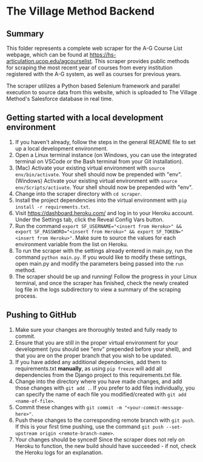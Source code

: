 # The Village Method Backend 

## Summary

This folder represents a complete web scraper for the A-G Course List webpage, which can be found at
https://hs-articulation.ucop.edu/agcourselist. This scraper provides public methods for scraping the most recent
year of courses from every institution registered with the A-G system, as well as courses for previous years.

The scraper utilizes a Python based Selenium framework and parallel execution to source data from this website, 
which is uploaded to The Village Method's Salesforce database in real time.

## Getting started with a local development environment 

1. If you haven't already, follow the steps in the general README file to set up a local development environment.
2. Open a Linux terminal instance (on Windows, you can use the integrated terminal on VSCode or the Bash terminal from your Git installation). 
3. (Mac) Activate your existing virtual environment with `source env/bin/activate`. Your shell should now be prepended with "env".  
   (Windows) Activate your existing virtual environment with `source env/Scripts/activate`. Your shell should now be prepended with "env".
4. Change into the scraper directory with `cd scraper`.
5. Install the project dependencies into the virtual environment with `pip install -r requirements.txt`.
6. Visit https://dashboard.heroku.com/ and log in to your Heroku account. Under the Settings tab, click the Reveal Config Vars button.
7. Run the command `export SF_USERNAME="<insert from Heroku>" && export SF_PASSWORD="<insert from Heroku>" && export SF_TOKEN="<insert from Heroku>"`. Make sure to source the values for each environment variable from the list on Heroku.
8. To run the scraper with the settings already entered in main.py, run the command `python main.py`. If you would like to modify these settings, open main.py and modify the parameters being passed into the `run` method.
9. The scraper should be up and running! Follow the progress in your Linux terminal, and once the scraper has finished, check the newly created log file in the logs subdirectory to view a summary of the scraping process.

## Pushing to GitHub

1. Make sure your changes are thoroughly tested and fully ready to commit.
2. Ensure that you are still in the proper virtual environment for your development (you should see "env" prepended before your shell), and that you are on the proper branch that you wish to be updated.
3. If you have added any additional dependencies, add them to requirements.txt **manually**, as using `pip freeze` will add all dependencies from the Django project to this requirements.txt file.
4. Change into the directory where you have made changes, and add those changes with `git add .`. If you prefer to add files individually, you can specify the name of each file you modified/created with `git add <name-of-file>`.
5. Commit these changes with `git commit -m "<your-commit-message-here>"`.
6. Push these changes to the corresponding remote branch with `git push`. If this is your first time pushing, use the command `git push --set-upstream origin <remote-branch-name>`.
7. Your changes should be synced! Since the scraper does not rely on Heroku to function, the new build should have succeeded - if not, check the Heroku logs for an explanation.